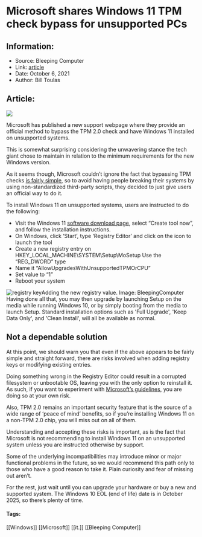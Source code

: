 # Microsoft shares Windows 11 TPM check bypass for unsupported PCs
### 

## Information:
+ Source: Bleeping Computer
+ Link: [article](https://www.bleepingcomputer.com/news/microsoft/microsoft-shares-windows-11-tpm-check-bypass-for-unsupported-pcs/)
+ Date: October 6, 2021
+ Author: Bill Toulas


## Article:
![](https://www.bleepstatic.com/content/hl-images/2021/09/03/windows-11-dark-storm-clouds.jpg?rand=1795172990)


Microsoft has published a new support webpage where they provide an official method to bypass the TPM 2.0 check and have Windows 11 installed on unsupported systems.


This is somewhat surprising considering the unwavering stance the tech giant chose to maintain in relation to the minimum requirements for the new Windows version.


As it seems though, Microsoft couldn’t ignore the fact that bypassing TPM checks [is fairly simple](https://www.bleepingcomputer.com/news/microsoft/new-windows-11-install-script-bypasses-tpm-system-requirements/), so to avoid having people breaking their systems by using non-standardized third-party scripts, they decided to just give users an official way to do it.


To install Windows 11 on unsupported systems, users are instructed to do the following:


* Visit the Windows 11 [software download page](https://www.microsoft.com/en-gb/software-download/windows11), select “Create tool now”, and follow the installation instructions.
* On Windows, click ‘Start’, type ‘Registry Editor’ and click on the icon to launch the tool
* Create a new registry entry on HKEY\_LOCAL\_MACHINE\SYSTEM\Setup\MoSetup Use the “REG\_DWORD” type
* Name it “AllowUpgradesWithUnsupportedTPMOrCPU”
* Set value to “1”
* Reboot your system


![registry key](https://www.bleepstatic.com/images/news/u/1220909/Code%20and%20Details/registry%20value.jpg)Adding the new registry value. Image: BleepingComputer
Having done all that, you may then upgrade by launching Setup on the media while running Windows 10, or by simply booting from the media to launch Setup. Standard installation options such as 'Full Upgrade', 'Keep Data Only', and 'Clean Install', will all be available as normal.


Not a dependable solution
-------------------------


At this point, we should warn you that even if the above appears to be fairly simple and straight forward, there are risks involved when adding registry keys or modifying existing entries.


Doing something wrong in the Registry Editor could result in a corrupted filesystem or unbootable OS, leaving you with the only option to reinstall it. As such, if you want to experiment with [Microsoft’s guidelines](https://support.microsoft.com/en-us/windows/ways-to-install-windows-11-e0edbbfb-cfc5-4011-868b-2ce77ac7c70e), you are doing so at your own risk.


Also, TPM 2.0 remains an important security feature that is the source of a wide range of ‘peace of mind’ benefits, so if you’re installing Windows 11 on a non-TPM 2.0 chip, you will miss out on all of them.


Understanding and accepting these risks is important, as is the fact that Microsoft is not recommending to install Windows 11 on an unsupported system unless you are instructed otherwise by support.


Some of the underlying incompatibilities may introduce minor or major functional problems in the future, so we would recommend this path only to those who have a good reason to take it. Plain curiosity and fear of missing out aren’t.


For the rest, just wait until you can upgrade your hardware or buy a new and supported system. The Windows 10 EOL (end of life) date is in October 2025, so there’s plenty of time.




#### Tags:
[[Windows]] [[Microsoft]] [[it.]] [[Bleeping Computer]]
